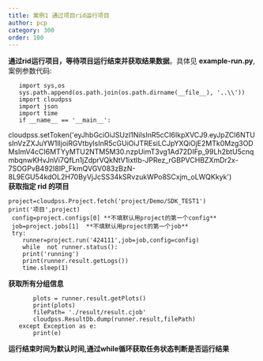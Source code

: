 ```yaml
---
title: 案例1 通过项目rid运行项目
author: pcp
category: 300
order: 100
---
```



**通过rid运行项目，等待项目运行结束并获取结果数据**。具体见 **example-run.py**,案例参数代码:

```
   import sys,os
   sys.path.append(os.path.join(os.path.dirname(__file__), '..\\'))
   import cloudpss
   import json
   import time
   if __name__ == '__main__':
 ```

 cloudpss.setToken('eyJhbGciOiJSUzI1NiIsInR5cCI6IkpXVCJ9.eyJpZCI6NTUsInVzZXJuYW1lIjoiRGVtbyIsInR5cGUiOiJTREsiLCJpYXQiOjE2MTk0Mzg3ODMsImV4cCI6MTYyMTU2NTM5M30.nzpUimT3vg1Ad72DIFp_99Lh2btU5cnqmbqnwKHvJnVi7QfLn1jZdprVQkNtV1ixtIb-JPRez_rGBPVCHBZXmDr2x-7SOGPvB492I8IP_FkmQVGV083zBzN-8L9EGU54kdOL2H70ByVjJcSS34kSRvzukWPo8SCxjm_oLWQKkyk')
​      
 **获取指定 rid 的项目**

    project=cloudpss.Project.fetch('project/Demo/SDK_TEST1')
    print('项目',project)
     config=project.configs[0] **不填默认用project的第一个config**
     job=project.jobs[1]  **不填默认用project的第一个job**
     try:
        runner=project.run('424111',job=job,config=config)
        while  not runner.status():
        print('running')
        print(runner.result.getLogs())
        time.sleep(1)

**获取所有分组信息**

           plots = runner.result.getPlots()
           print(plots)
           filePath= './result/result.cjob'
           cloudpss.ResultDb.dump(runner.result,filePath)
       except Exception as e:
           print(e)

**运行结束时间为默认时间,通过while循环获取任务状态判断是否运行结果**

